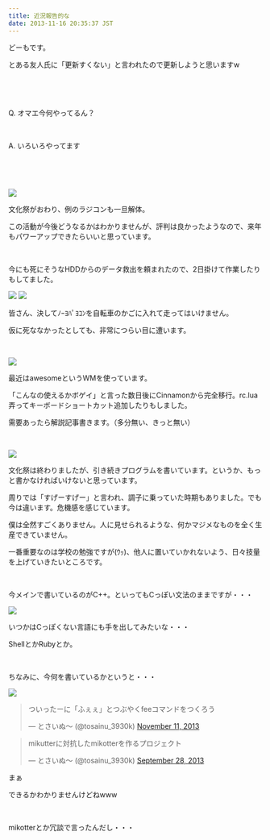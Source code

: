```yaml
---
title: 近況報告的な
date: 2013-11-16 20:35:37 JST
---
```

どーもです。

とある友人氏に「更新すくない」と言われたので更新しようと思いますw

&nbsp;

&nbsp;

Q. オマエ今何やってるん？

&nbsp;

A. いろいろやってます

&nbsp;

&nbsp;

<img src="https://lh6.googleusercontent.com/-NWzhDGTIYWk/Uoc_Ln6Y2kI/AAAAAAAACuM/9NRBiR9Jilw/s640/IMG_1286.JPG" />

文化祭がおわり、例のラジコンも一旦解体。

この活動が今後どうなるかはわかりませんが、評判は良かったようなので、来年もパワーアップできたらいいと思っています。

&nbsp;

今にも死にそうなHDDからのデータ救出を頼まれたので、2日掛けて作業したりもしてました。

<img src="https://lh5.googleusercontent.com/-V0D8sIs1QQg/Uoc_1MEtrrI/AAAAAAAACu0/33e6gJfkY9s/s640/IMG_1271.JPG" />

<img src="https://lh3.googleusercontent.com/-n6cJhhBuDBE/Uoc_yzngykI/AAAAAAAACus/MOrvH3QrLBs/s640/IMG_1279.JPG" />

皆さん、決してﾉｰﾖﾊﾟﾖｺﾝを自転車のかごに入れて走ってはいけません。

仮に死ななかったとしても、非常につらい目に遭います。

&nbsp;

<img src="https://lh5.googleusercontent.com/-PEbp7sLM4Vc/Uoc_WMrR5fI/AAAAAAAACug/sj9dZzuWYU0/s640/2013-11-16-183828_1920x1080_scrot.png" />

最近はawesomeというWMを使っています。

「こんなの使えるかボゲイ」と言った数日後にCinnamonから完全移行。rc.lua弄ってキーボードショートカット追加したりもしました。

需要あったら解説記事書きます。（多分無い、きっと無い）

&nbsp;

<img src="https://lh4.googleusercontent.com/-d3gJXykp32g/Uoc_JcQTCyI/AAAAAAAACuE/I5fkRqaZDHk/s640/IMG_1298.JPG" />

文化祭は終わりましたが、引き続きプログラムを書いています。というか、もっと書かなければいけないと思っています。

周りでは「すげーすげー」と言われ、調子に乗っていた時期もありました。でも今は違います。危機感を感じています。

僕は全然すごくありません。人に見せられるような、何かマジメなものを全く生産できていません。

一番重要なのは学校の勉強ですが(ｳｯ)、他人に置いていかれないよう、日々技量を上げていきたいところです。

&nbsp;

今メインで書いているのがC++。といってもCっぽい文法のままですが・・・

<img src="https://lh6.googleusercontent.com/-T7prZsCiFXI/Uoc_QKN2qjI/AAAAAAAACuU/lhF8sJBE00w/s640/IMG_1285.JPG" />

いつかはCっぽくない言語にも手を出してみたいな・・・

ShellとかRubyとか。

&nbsp;

ちなみに、今何を書いているかというと・・・

<img src="https://lh3.googleusercontent.com/-YNIqSlwFrHI/Uoc_XTrCs-I/AAAAAAAACuk/Xs55Ns2tW2Q/s640/2013-11-13-183842_1920x1080_scrot.png" />

<blockquote class="twitter-tweet tw-align-center"><p>ついったーに「ふぇぇ」とつぶやくfeeコマンドをつくろう</p>&mdash; とさいぬ〜 (@tosainu_3930k) <a href="https://twitter.com/tosainu_3930k/statuses/399835967399288832">November 11, 2013</a></blockquote>
<script async src="//platform.twitter.com/widgets.js" charset="utf-8"></script>

<blockquote class="twitter-tweet tw-align-center"><p>mikutterに対抗したmikotterを作るプロジェクト</p>&mdash; とさいぬ〜 (@tosainu_3930k) <a href="https://twitter.com/tosainu_3930k/statuses/383968505415995393">September 28, 2013</a></blockquote>
<script async src="//platform.twitter.com/widgets.js" charset="utf-8"></script>

まぁ

<span class="fontsize7">できるかわかりませんけどねwww</span>

&nbsp;

<span class="fontsize1">mikotterとか冗談で言ったんだし・・・</span>
